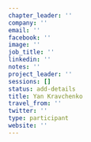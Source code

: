 ```yaml
---
chapter_leader: ''
company: ''
email: ''
facebook: ''
image: ''
job_title: ''
linkedin: ''
notes: ''
project_leader: ''
sessions: []
status: add-details
title: Yan Kravchenko
travel_from: ''
twitter: ''
type: participant
website: ''
---
```


<!-- put more details about participant here -->